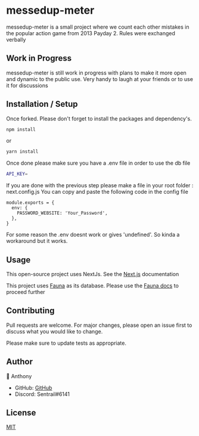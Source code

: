 # messedup-meter

messedup-meter is a small project where we count each other mistakes in the popular action game from 2013 Payday 2. Rules were exchanged verbally 

## Work in Progress

messedup-meter is still work in progress with plans to make it more open and dynamic to the public use. Very handy to laugh at your friends or to use it for discussions

## Installation / Setup

Once forked. Please don't forget to install the packages and dependency's.  

```bash
npm install
```
or
```bash
yarn install
```

Once done please make sure you have a .env file in order to use the db file

```bash
API_KEY=
```

If you are done with the previous step please make a file in your root folder : next.config.js
You can copy and paste the following code in the config file

```
module.exports = {
  env: {
    PASSWORD_WEBSITE: 'Your_Password',
  },
}
```

For some reason the .env doesnt work or gives 'undefined'. So kinda a workaround but it works.

## Usage
This open-source project uses NextJs. See the [Next.js](https://nextjs.org/) documentation 

This project uses [Fauna](https://fauna.com/) as its database. Please use the [Fauna docs](https://docs.fauna.com/fauna/current/) to proceed further

## Contributing
Pull requests are welcome. For major changes, please open an issue first to discuss what you would like to change.

Please make sure to update tests as appropriate.

## Author
👦 Anthony

* GitHub: [GitHub](https://github.com/S3ntrail)
* Discord: Sentrail#6141

## License
[MIT](https://choosealicense.com/licenses/mit/)
